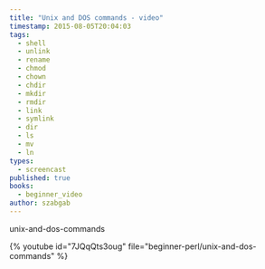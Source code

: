 ```yaml
---
title: "Unix and DOS commands - video"
timestamp: 2015-08-05T20:04:03
tags:
  - shell
  - unlink
  - rename
  - chmod
  - chown
  - chdir
  - mkdir
  - rmdir
  - link
  - symlink
  - dir
  - ls
  - mv
  - ln
types:
  - screencast
published: true
books:
  - beginner_video
author: szabgab
---
```



unix-and-dos-commands


{% youtube id="7JQqQts3oug" file="beginner-perl/unix-and-dos-commands" %}
